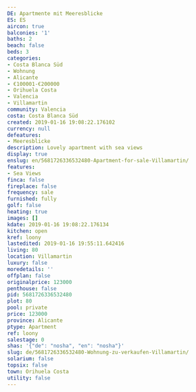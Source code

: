 ```yaml
---
DE: Apartmente mit Meeresblicke
ES: ES
aircon: true
balconies: '1'
baths: 2
beach: false
beds: 3
categories:
- Costa Blanca Süd
- Wohnung
- Alicante
- €100001-€200000
- Orihuela Costa
- Valencia
- Villamartin
community: Valencia
costa: Costa Blanca Süd
created: 2019-01-16 19:08:22.176102
currency: null
defeatures:
- Meeresblicke
description: Lovely apartment with sea views
display: true
enslug: en/5681726336532480-Apartment-for-sale-Villamartin/
features:
- Sea Views
finca: false
fireplace: false
frequency: sale
furnished: fully
golf: false
heating: true
images: []
kdate: 2019-01-16 19:08:22.176134
kitchen: open
kref: loony
lastedited: 2019-01-16 19:55:11.642416
living: 80
location: Villamartin
luxury: false
moredetails: ''
offplan: false
originalprice: 123000
penthouse: false
pid: 5681726336532480
plot: 80
pool: private
price: 123000
province: Alicante
ptype: Apartment
ref: loony
salestage: 0
shas: '{"de": "nosha", "en": "nosha"}'
slug: de/5681726336532480-Wohnung-zu-verkaufen-Villamartin/
solarium: false
topsix: false
town: Orihuela Costa
utility: false
---
```

